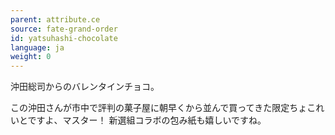 ```yaml
---
parent: attribute.ce
source: fate-grand-order
id: yatsuhashi-chocolate
language: ja
weight: 0
---
```


沖田総司からのバレンタインチョコ。

この沖田さんが市中で評判の菓子屋に朝早くから並んで買ってきた限定ちょこれいとですよ、マスター！
新選組コラボの包み紙も嬉しいですね。
